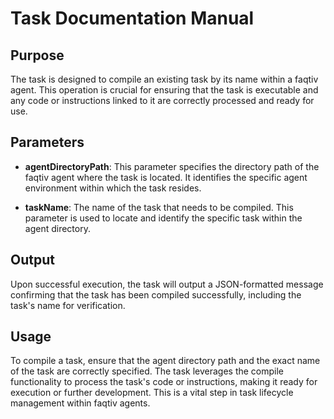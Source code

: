 # Task Documentation Manual

## Purpose

The task is designed to compile an existing task by its name within a faqtiv agent. This operation is crucial for ensuring that the task is executable and any code or instructions linked to it are correctly processed and ready for use.

## Parameters

- **agentDirectoryPath**: This parameter specifies the directory path of the faqtiv agent where the task is located. It identifies the specific agent environment within which the task resides.

- **taskName**: The name of the task that needs to be compiled. This parameter is used to locate and identify the specific task within the agent directory.

## Output

Upon successful execution, the task will output a JSON-formatted message confirming that the task has been compiled successfully, including the task's name for verification.

## Usage

To compile a task, ensure that the agent directory path and the exact name of the task are correctly specified. The task leverages the compile functionality to process the task's code or instructions, making it ready for execution or further development. This is a vital step in task lifecycle management within faqtiv agents.